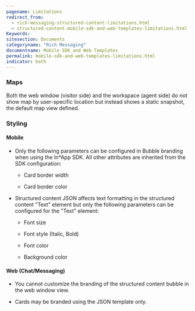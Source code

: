 ```yaml
---
pagename: Limitations
redirect_from:
  - rich-messaging-structured-content-limitations.html
  - structured-content-mobile-sdk-and-web-templates-limitations.html
Keywords:
sitesection: Documents
categoryname: "Rich Messaging"
documentname: Mobile SDK and Web Templates
permalink: mobile-sdk-and-web-templates-limitations.html
indicator: both
---
```



### Maps

Both the web window (visitor side) and the workspace (agent side) do not show map by user-specific location but instead shows a static snapshot, the default map view defined.

### Styling

#### Mobile

* Only the following parameters can be configured in Bubble branding when using the In*App SDK. All other attributes are inherited from the SDK configuration:

  * Card border width

  * Card border color

* Structured content JSON affects text formatting in the structured content "Text" element but only the following parameters can be configured for the "Text" element:

    * Font size

    * Font style (Italic, Bold)

    * Font color

    * Background color

#### Web (Chat/Messaging)

* You cannot customize the branding of the structured content bubble in the web window view.

* Cards may be branded using the JSON template only.
